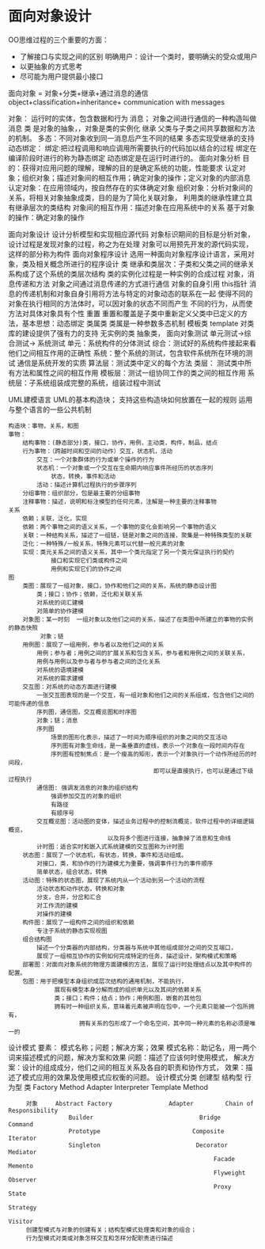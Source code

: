 # 面向对象设计
OO思维过程的三个重要的方面：
- 了解接口与实现之间的区别
明确用户：设计一个类时，要明确尖的受众或用户
- 以更抽象的方式思考
- 尽可能为用户提供最小接口







面向对象 = 对象+分类+继承+通过消息的通信
           object+classification+inheritance+ communication with messages

  对象：
    运行时的实体，包含数据和行为
  消息；
    对象之间进行通信的一种构造叫做消息
  类
    是对象的抽象，，对象是类的实例化
  继承
    父类与子类之间共享数据和方法的机制。
  多态：不同对象收到同一消息后产生不同的结果
    多态实现受继承的支持
  动态绑定：
    绑定:把过程调用和响应调用所需要执行的代码加以结合的过程
    绑定在编译阶段时进行的称为静态绑定
    动态绑定是在运行时进行的。
面向对象分析
    目的：获得对应用问题的理解，理解的目的是确定系统的功能，性能要求
    认定对象；组织对象；描述对象间的相互作用；确定对象的操作；定义对象的内部消息
     认定对象：在应用领域内，按自然存在的实体确定对象
     组织对象：分析对象间的关系，将相关对象抽象成类，目的是为了简化关联对象，
                    利用类的继承性建立具有继承层次的类结构
     对象间的相互作用：描述对象在应用系统中的关系
     基于对象的操作：确定对象的操作

面向对象设计
    设计分析模型和实现相应源代码
    对象标识期间的目标是分析对象，设计过程是发现对象的过程，称之为在处理
    对象可以用预先开发的源代码实现，这样的部分称为构件
面向对象程序设计
    选用一种面向对象程序设计语言，采用对象，类及相关概念所进行的程序设计
    类
    继承和类层次：子类和父类之间的继承关系构成了这个系统的类层次结构
        类的实例化过程是一种实例的合成过程
    对象，消息传递和方法
        对象之间通过消息传递的方式进行通信
    对象的自身引用
        this指针
        消息的传递机制和对象自身引用将方法与特定的对象动态的联系在一起
        使得不同的对象在执行相同的方法体时，可以因对象的状态不同而产生
        不同的行为，从而使方法对具体对象具有个性
    重置
        重置和覆盖是子类中重新定义父类中已定义的方法，基本思想：动态绑定
    类属类
        类属是一种参数多态机制 模板类 template
        对类库的建设提供了强有力的支持
    无实例的类
        抽象类，
面向对象测试
    单元测试->综合测试-> 系统测试
    单元：系统构件的分体测试
    综合：测试好的系统构件接起来看他们之间相互作用的正确性
    系统：整个系统的测试，包含软件系统所在环境的测试
    通信是系统开发的实质
    算法层：测试类中定义的每个方法
    类层：   测试类中所有方法和属性之间的相互作用
    模板层：测试一组协同工作的类之间的相互作用
    系统层：子系统组装成完整的系统，组装过程中测试

UML建模语言
    UML的基本构造块；
    支持这些构造块如何放置在一起的规则
    运用与整个语言的一些公共机制

    构造块：事物，关系，和图
    事物：
        结构事物：(静态部分)类，接口，协作，用例，主动类，构件，制品，结点
        行为事物：（跨越时间和空间的动作）交互，状态机，活动
            交互：一个对象群体的行为或单个操作的行为
            状态机：一个对象或一个交互在生命期内响应事件所经历的状态序列
                状态，转换，事件和活动
            活动：描述计算机过程执行的步骤序列
        分组事物：组织部分，包是最主要的分组事物
        注释事物：描述，说明和标注模型的任何元素，注解是一种主要的注释事物
    关系
        依赖；关联，泛化，实现
        依赖：两个事物之间的语义关系，一个事物的变化会影响另一个事物的语义
        关联：一种结构关系，描述了一组链，链是对象之间的连接，聚集是一种特殊类型的关联
        泛化：一种特殊/一般关系，特殊元素可以代替一般元素的对象
        实现：类元关系之间的语义关系，其中一个类元指定了另一个类元保证执行的契约
                接口和实现它们类或构件之间
                用例和实现它们的协作之间
    图
        类图：展现了一组对象，接口，协作和他们之间的关系，系统的静态设计图
            类；接口；协作；依赖，泛化和关联关系
            对系统的词汇建模
            对简单的协作建模
        对象图：某一时刻  一组对象以及他们之间的关系，描述了在类图中所建立的事物的实例的静态快照
             对象；链
        用例图：展现了一组用例，参与者以及他们之间的关系
            用例；参与者；用例之间的扩展关系和包含关系，参与者和用例之间的关联关系，
            用例与用例以及参与者与参与者之间的泛化关系
            对系统的语境建模
            对系统的需求建模
        交互图：对系统的动态方面进行建模
            一张交互图表现的是一个交互，有一组对象和他们之间的关系组成，包含他们之间的可能传递的信息
            序列图，通信图，交互概览图和时序图
            对象；链；消息
            序列图
                场景的图形化表示，描述了一时间为顺序组织的对象之间的交互活动
                序列图有对象生命线，是一条垂直的虚线，表示一个对象在一段时间内存在
                序列图有控制焦点：是一个瘦高的矩形，表示一个对象执行一个动作所经历的时间段，
                                             即可以是直接执行，也可以是通过下级过程执行
            通信图: 强调发消息的对象的组织结构
                强调参加交互的对象的组织
                有路径
                有顺序号
            交互概览图：活动图的变体，描述业务过程中的控制流概览，软件过程中的详细逻辑概览，
                                以及将多个图进行连接，抽象掉了消息和生命线
            计时图：适合实时和嵌入式系统建模的交互图称为计时图
        状态图：展现了一个状态机，有状态，转换，事件和活动组成。
            对接口，类，和协作的行为建模尤为重要，强调事件行为的事件顺序
            简单状态，组合状态，转换
        活动图：特殊的状态图，展现了系统内从一个活动到另一个活动的流程
            活动状态和动作状态，转换和对象
            分支，合并，分岔和汇合
            对工作流的建模
            对操作的建模
        构件图：展现了一组构件之间的组织和依赖
            专注于系统的静态实现视图
        组合结构图
            描述一个分类器的内部结构，分类器与系统中其他组成部分之间的交互端口，
            展现了一组相互协作的实例如何完成特定的任务，描述设计，架构模式和策略
        部署图：对面向对象系统的物理方面建模的方法，展现了运行时处理结点以及其中构件的配置。
        包图：用于把模型本身组织成层次结构的通用机制，不能执行，
                 展现有模型本身分解而成的组织单元以及其间的依赖关系
                 类；接口；构件；结点；协作；用例和图，嵌套的其他包
                 拥有时一种组织关系，意味着元素被声明在包中，一个元素只能被一个包所拥有，
                        拥有关系的包形成了一个命名空间，其中同一种元素的名称必须是唯一的

设计模式
    要素： 模式名称；问题；解决方案；效果
        模式名称：助记名，用一两个词来描述模式的问题，解决方案和效果
        问题：描述了应该何时使用模式，
        解决方案：设计的组成成分，他们之间的相互关系及各自的职责和协作方式，
        效果：描述了模式应用的效果及使用模式应权衡的问题。
                                设计模式分类
                    创建型                              结构型             行为型
         类        Factory Method                Adapter          Interpreter
                                                                                   Template Method

         对象     Abstract Factory                Adapter         Chain of Responsibility
                     Builder                              Bridge           Command
                     Prototype                          Composite    Iterator
                     Singleton                           Decorator     Mediator
                                                              Facade          Memento
                                                              Flyweight      Observer
                                                              Proxy             State
                                                                                    Strategy
                                                                                    Visitor
         创建型模式与对象的创建有关；结构型模式处理类和对象的组合；
         行为型模式对类或对象怎样交互和怎样分配职责进行描述
